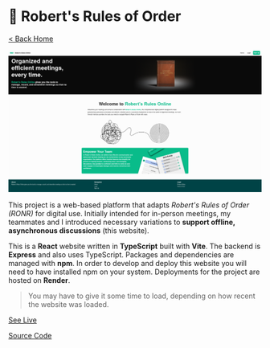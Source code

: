 # 👥 Robert's Rules of Order

[< Back Home](/)

![Robert's Rules of Order Home Page](/images/ronr.png)

This project is a web-based platform that adapts _Robert's Rules of Order (RONR)_ for digital use. Initially intended for in-person meetings, my teammates and I introduced necessary variations to **support offline, asynchronous discussions** (this website).

This is a **React** website written in **TypeScript** built with **Vite**. The backend is **Express** and also uses TypeScript. Packages and dependencies are managed with **npm**. In order to develop and deploy this website you will need to have installed npm on your system. Deployments for the project are hosted on **Render**. 

> You may have to give it some time to load, depending on how recent the website was loaded.

[See Live](https://roberts-rules-online.onrender.com/)

[Source Code](https://github.com/immacdonald/roberts-rules-online)
